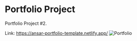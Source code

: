 # Portfolio Project
Portfolio Project #2.

Link: https://ansar-portfolio-template.netlify.app/
![Portfolio](https://user-images.githubusercontent.com/78149480/138328619-1366d7e5-d931-4c7c-9d4b-1c3df3ac12da.png)
